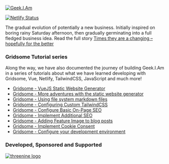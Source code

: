 [![Geek.I.Am ](https://github.com/garywoodfine/geekiam/blob/master/src/assets/images/logo.png)](https://geekiam.io)

[![Netlify Status](https://api.netlify.com/api/v1/badges/8efb3bdf-7233-4af4-8ce4-4ef961592200/deploy-status)](https://app.netlify.com/sites/geekiam/deploys)

The gradual evolution of potentially a new business.  Initially inspired on boring rainy Saturday afternoon, then 
gradually germinating into a full fledged business idea. Read the full story 
[Times they are a changing – hopefully for the better](https://garywoodfine.com/times-they-are-a-changing-hopefully-for-the-better/)

### Gridsome Tutorial series 

Along the way, we have also documented the journey of building Geek.I.Am in a series of tutorials about what we have 
learned developing with Gridsome, Vue, Netlify, TailwindCSS, JavaScript and much more!

* [Gridsome - VueJS Static Website Generator](https://garywoodfine.com/gridsome-vuejs-static-website-generator/)
* [Gridsome - More adventures with the static website generator](https://garywoodfine.com/gridsome-more-adventures-with-the-static-website-generator/)
* [Gridsome - Using file system markdown files ](https://garywoodfine.com/gridsome-using-file-system-markdown-files/) 
* [Gridsome - Configuring Custom TailwindCSS ](https://garywoodfine.com/gridsome-configuring-custom-tailwindcss/)
* [Gridsome - Configure Basic On-Page SEO ](https://garywoodfine.com/gridsome-configure-basic-on-page-seo/)
* [Gridsome - Implement Additional SEO ](https://garywoodfine.com/gridsome-implement-additional-seo/)
* [Gridsome - Adding Feature Image to blog posts](https://garywoodfine.com/gridsome-adding-feature-image-to-blog-posts/)
* [Gridsome - Implement Cookie Consent](https://garywoodfine.com/gridsome-implement-cookie-consent)
* [Gridsome - Configure your development environment](https://garywoodfine.com/gridsome-configure-your-development-environment/)

 ### Developed, Sponsored and Supported 
 
[![threenine logo](http://static.threenine.co.uk/img/github_footer.png)](https://threenine.co.uk/)
